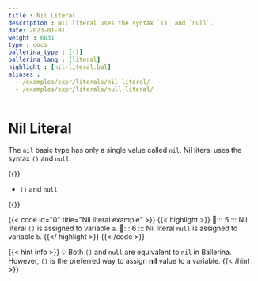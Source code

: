 ```yaml
---
title : Nil Literal
description : Nil literal uses the syntax `()` and `null`.
date: 2023-01-01
weight : 6031
type : docs
ballerina_type : [()]
ballerina_lang : [literal]
highlight : [nil-literal.bal]
aliases : 
  - /examples/expr/literals/nil-literal/
  - /examples/expr/literals/null-literal/
---
```


# Nil Literal

The `nil` basic type has only a single value called `nil`. Nil literal uses the syntax `()` and `null`.

<!--more-->
{{<md class="syntax">}}

* `()` and `null`

{{</md>}}

{{< code id="0" title="Nil literal example" >}}
{{< highlight >}}
📌::: 5 ::: Nil literal `()` is assigned to variable `a`.
📌::: 6 ::: Nil literal `null` is assigned to variable `b`.
{{</ highlight >}}
{{< /code >}}

{{< hint info >}}
💡 Both `()` and `null` are equivalent to `nil` in Ballerina. However, `()` is the preferred way to assign **nil** value to a variable.
{{< /hint >}}
